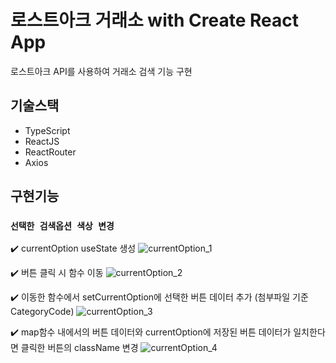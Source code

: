 # 로스트아크 거래소 with Create React App

로스트아크 API를 사용하여 거래소 검색 기능 구현

## 기술스택

- TypeScript
- ReactJS
- ReactRouter
- Axios

## 구현기능

### `선택한 검색옵션 색상 변경`

✔️ currentOption useState 생성
![currentOption_1](https://user-images.githubusercontent.com/107835019/224686849-54d63361-ad97-4162-9968-ce33f7307708.PNG)

✔️ 버튼 클릭 시 함수 이동
![currentOption_2](https://user-images.githubusercontent.com/107835019/224686854-f1779306-682e-43fc-8322-6ed166e576ab.PNG)

✔️ 이동한 함수에서 setCurrentOption에 선택한 버튼 데이터 추가 (첨부파일 기준 CategoryCode)
![currentOption_3](https://user-images.githubusercontent.com/107835019/224686855-3e7bdc34-1f61-403c-bc69-a83936f99025.PNG)

✔️ map함수 내에서의 버튼 데이터와 currentOption에 저장된 버튼 데이터가 일치한다면 클릭한 버튼의 className 변경
![currentOption_4](https://user-images.githubusercontent.com/107835019/224686856-80207b1c-e6ad-4ca8-86ab-5116b260ae25.PNG)
